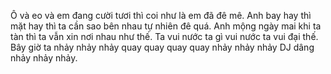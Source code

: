 Ô và eo và em đang cười tươi thì coi như là em đã đê mê. Anh bay hay thì mặt hay thì ta cần sao bên nhau tự nhiên đê quá. Anh mộng ngày mai khi ta tàn thì ta vẫn xin nơi nhau như thế. Ta vui nước ta gì vui nước ta vui đại thế. Bây giờ ta nhảy nhảy nhảy quay quay quay quay nhảy nhảy nhảy DJ dâng nhảy nhảy nhảy.